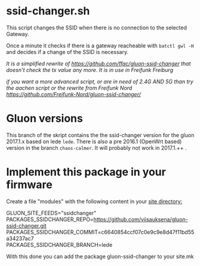 ssid-changer.sh
===============

This script changes the SSID when there is no connection to the selected Gateway.

Once a minute it checks if there is a gateway reacheable with `batctl gwl -H` and
decides if a change of the SSID is necessary.

*It is a simplified rewrite of https://github.com/ffac/gluon-ssid-changer that doesn't check
the tx value any more. It is in use in Freifunk Freiburg*

*if you want a more advanced script, or are in need of 2.4G AND 5G than try the aachen script or the rewrite from Freifunk Nord https://github.com/Freifunk-Nord/gluon-ssid-changer/*

Gluon versions
==============
This branch of the skript contains the the ssid-changer version for the gluon 2017.1.x
based on lede `lede`. There is also a pre 2016.1 (OpenWrt based)
version in the branch `chaos-calmer`. It will probably not work in 2017.1.++ .

Implement this package in your firmware
=======================================
Create a file "modules" with the following content in your
<a href="https://github.com/ffac/site/tree/offline-ssid"> site directory:</a>

GLUON_SITE_FEEDS="ssidchanger"<br>
PACKAGES_SSIDCHANGER_REPO=https://github.com/viisauksena/gluon-ssid-changer.git<br>
PACKAGES_SSIDCHANGER_COMMIT=c6640854ccf07c0e9c9e8d47f11bd55a34237ac7<br>
PACKAGES_SSIDCHANGER_BRANCH=lede<br>

With this done you can add the package gluon-ssid-changer to your site.mk
